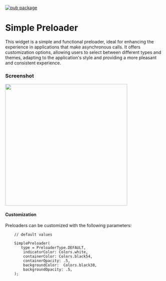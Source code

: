 [![pub package](https://img.shields.io/pub/v/singlepreloader.svg)](https://pub.dev/packages/singlepreloader)

# Simple Preloader

This widget is a simple and functional preloader, ideal for enhancing the experience in applications that make asynchronous calls. It offers customization options, allowing users to select between different types and themes, adapting to the application's style and providing a more pleasant and consistent experience.

### Screenshot

<img src="https://leonardopinho.com/singlepreloader/plugin_preloader_2.gif" height="390em" />

#### Customization
Preloaders can be customized with the following parameters:

```
    // default values
    
    SimplePreloader(
       type = PreloaderType.DEFAULT,
        indicatorColor: Colors.white,
        containerColor: Colors.black54,
        containerOpacity: .5,
        backgroundColor:  Colors.black38,
        backgroundOpacity: .5,
    );
```

